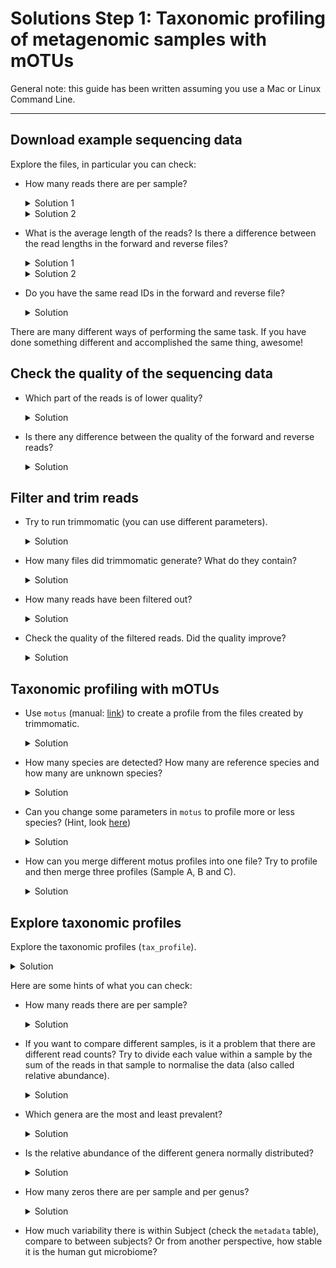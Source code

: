 
# Solutions Step 1: Taxonomic profiling of metagenomic samples with mOTUs

General note: this guide has been written assuming you use a Mac or Linux Command Line.

---

## Download example sequencing data


 Explore the files, in particular you can check:

  - How many reads there are per sample?
    <details>
    <summary markdown="span">Solution 1</summary>

    Knowing that each read takes up four lines in the fastq file, we can simply count the number of lines with `wc -l` and divide the result by `4`. The following command does it all in one line. 
    ```bash
    echo $(cat sampleA_1.fastq|wc -l)/4|bc
    ```
    </details> 
 
    <details>
    <summary markdown="span">Solution 2</summary>
     
    We can count the number of lines with `@read`:
    ```bash
    grep -c "@read" sampleA_1.fastq
    ```
 
    </details>

- What is the average length of the reads? Is there a difference between the read lengths in the forward and reverse files?
    <details>
    <summary markdown="span">Solution 1</summary>
 
    We can first extract only the sequences:
    ```bash
    grep -A 1 "@read" sampleA_1.fastq  | grep -v "\-\-" | grep -v "read" > sequences_sampleA_1
    ```
    With `-A 1` we select also 1 row after the match. With `grep -v` we remove what is not needed. We can now check the length with:
    ```bash
    cat sequences_sampleA_1 | awk '{print length}'
    ```
    This will print a big list, we can count how many times each length appear:
    ```bash
    cat sequences_sampleA_1 | awk '{print length}' | sort | uniq -c | sort -n | tail
    ```
    Which produces:
    ```bash
      238 96
      242 92
      258 93
      341 97
      344 94
      346 95   
      428 98
      849 20
     1194 99
    61306 100
    ```
    So the majority of the reads have length 100 (61,306 out of 67,926, 90%)
 
    </details>
    
    <details>
    <summary markdown="span">Solution 2</summary>
 
    To quickly check the average length of the reads in the terminal, do: 
    ```bash
    awk 'NR%4==2{sum+=length($0)}END{print sum/(NR/4)}' sampleA_1.fastq
    ```
    The average read length in the reverse reads seem to be slightly lower in all the samples.

    </details>

- Do you have the same read IDs in the forward and reverse file? 
      <details>
    <summary markdown="span">Solution</summary>

    Since these are paired reads, the read ids should be identical and in the same order. You can check this in the terminal like so: 

    ```bash
    #get list of read ids from the forward and reverse files
    grep '@read' sampleA_1.fastq > sampleA_ids_1.txt
    grep '@read' sampleA_2.fastq > sampleA_ids_2.txt
    #check if they are identical 
    diff -s sampleA_ids_1.txt  sampleA_ids_2.txt
    ```

    </details>

There are many different ways of performing the same task. If you have done something different and accomplished the same thing, awesome!


## Check the quality of the sequencing data

- Which part of the reads is of lower quality?
    <details>
    <summary markdown="span">Solution</summary>

    The ends of the reads are typically of lower quality. This is to be expected. The quality of calls typically degrades as the run progresses due to problems in the sequencing chemistry. 

    </details>
- Is there any difference between the quality of the forward and reverse reads?
    <details>
    <summary markdown="span">Solution</summary>

    Reverse reads are usually of lower quality than forward reads, particularly at the read ends. Again this is due to the way paired end sequencing is performed with the forward orientiation is sequenced first followed by the reverse orientation. 

    </details>


## Filter and trim reads

- Try to run trimmomatic (you can use different parameters).

    <details>
    <summary markdown="span">Solution</summary>
    
    Here is an example command: 

    ```bash
    trimmomatic PE sampleA_1.fastq sampleA_2.fastq sampleA_filtered_1P.fastq sampleA_filtered_1U.fastq sampleA_filtered_2P.fastq sampleA_filtered_2U.fastq ILLUMINACLIP:TruSeq3-PE.fa:2:30:10 LEADING:3 TRAILING:3 SLIDINGWINDOW:4:15 MINLEN:36
    ``` 
    Here is a description of the parameters used in this specific command. You may have explored other parameters too. 

    - `ILLUMINACLIP`: specifies the file containing the adapter sequences to trim and additional parameters on how to perform the adapter trimming. `TruSeq3-PE.fa` (provided by `trimmomatic`) contains the Illumina adapter sequences used by HiSeq and MiSeq machines. 
    - `LEADING`: Remove low quality bases (lower than `3`) from the beginning of the reads. 
    - `TRAILING`: Remove low quality bases (lower than `3`) from the ends of the reads.
    - `SLIDINGWINDOW`: consider a window of bases (here `4` at once) and trim once the average quality within the window falls below a threshold quality (here `15`). 
    - `MINLEN`: remove reads lower than the specified min length (here `36`)
    </details>


- How many files did trimmomatic generate? What do they contain?
    <details>
    <summary markdown="span">Solution</summary>
    
    4 files are produced

    - sampleA_filtered_1P, containing the forward reads that pass the filter and have a mate (in filtered_2P);
    - sampleA_filtered_1U, containing the forward reads that pass the filter and do not have a mate (the paired reverse read didn't pass the filter)
    - sampleA_filtered_2P, containing the reverse reads that pass the filter and have a mate (in filtered_1P);
    - sampleA_filtered_2U, containing the reverse reads that pass the filter and do not have a mate (the paired forward read didn't pass the filter)

    </details>
- How many reads have been filtered out?
    <details>
    <summary markdown="span">Solution</summary>
    
     866 reads (1.27%) of all reads were filtered out from sampleA using the above parameters. 

    </details>
 
- Check the quality of the filtered reads. Did the quality improve?
    <details>
    <summary markdown="span">Solution</summary>
     
     You can check the quality of the filterd reads again with fastqc. 

     ```
     fastqc sampleA_filtered_1P.fastq
     fastqc sampleA_filtered_2P.fastq
     ```
     The quality of reads (particularly of the reverse reads) has improved!
    </details>
 
## Taxonomic profiling with mOTUs

- Use `motus` (manual: [link](https://github.com/motu-tool/mOTUs_v2#simple-examples)) to create a profile from the files created by trimmomatic.
      <details>
    <summary markdown="span">Solution</summary>
     Here is the mOTU command to generate a taxonomic profile using default parameters.

     ```bash
     motus profile -f sampleA_filterd_1P.fastq -r sampleA_filtered_2P.fastq -s sampleA_filtered_1U.fastq,sampleA_filtered_2U.fastq -n sampleA -o sampleA_profile.txt
     ```

    </details>
- How many species are detected? How many are reference species and how many are unknown species?
      <details>
    <summary markdown="span">Solution</summary>
    You can quickly check how many species were detected with:

    ```bash
    #this also counts unassigned so subtract 1 from the result
    grep -c -v '0.0000000000\|#' sampleA_profile.txt
    ```
    `97` species were dectected. 
    Around `3.4 %` were unassigned . 

    You can check how many ref-mOTUs were detected using these command:
    ```bash
    grep -v '0.0000000000\|#' sampleA_profile.txt > sampleA_profile_detected.txt
    grep -c 'ref_mOTU_v3_' sampleA_profile_detected.txt
    ```
    `39` ref-mOTUs were detected in sampleA. Note that this number is also reported as stdout when you run `motus profile`

    </details>
  

- Can you change some parameters in `motus` to profile more or less species? (Hint, look [here](https://github.com/motu-tool/mOTUs/wiki/Increase-precision-or-recall))
        <details>
    <summary markdown="span">Solution</summary>
    Precision is the number of TP out of the total number of detected species. 

    Recall is the number of detected species out of all the species actually present in the sample. 

    To increase precision at the cost of recall you can increase parameters `-g` (default: 3) and -l (default: 75). 

    ```bash 
    motus profile -f sampleA_filterd_1P.fastq -r sampleA_filtered_2P.fastq -s sampleA_filtered_1U.fastq,sampleA_filtered_2U.fastq -n sampleA -o sampleA_profile_high_p.txt -g 8 -l 90
    ```
    We have detected just 37 species. 

    To increase recall at the cost of having more false positives you can do:

    ```bash 
    motus profile -f sampleA_filterd_1P.fastq -r sampleA_filtered_2P.fastq -s sampleA_filtered_1U.fastq,sampleA_filtered_2U.fastq -n sampleA -o sampleA_profile_high_r.txt -g 1 -l 45
    ```
    We have detected `331` species. 

    </details>



- How can you merge different motus profiles into one file? Try to profile and then merge three profiles (Sample A, B and C).

    <details>
    <summary markdown="span">Solution</summary>

    After creating the individual tax profiles for all the samples, do: 
    
    ```bash
    motus merge - i sampleA_profile.txt,sampleB_profile.txt,sampleC_profile.txt -o merged_profiles.txt
    ```
    This results in a tab-separated file containing the tax profiles. 
    </details>

## Explore taxonomic profiles

Explore the taxonomic profiles (`tax_profile`).  

<details>
<summary markdown="span">Solution</summary>

Load packages and taxonomic profile into your R environment

```r
#packages
library(tidyverse)

#tax profiles
load(url("https://zenodo.org/record/6517497/files/human_microbiome_dataset.Rdata"))
```

Let's have a quick peek at our data. 
```r
dim(tax_profile)
```

There are 246 rows and 496 columns. Let's check the content:
 
```r
tax_profile[1:3,1:3]
```
Which results in:
```bash
             700002_T0 700002_T1 700002_T2
Blautia            229      1196      1758
Bacteroides       4018      1705      1660
Agathobacter        80      1580       126
```
The rows are genera and the columns are samples.
 
```r
head(metadata)
```
 
Which is:
```bash
          Subject Timepoint Sex
700002_T0  700002         0   M
700002_T1  700002        12   M
700002_T2  700002        24   M
700002_T3  700002        50   M
700004_T0  700004         0   F
700004_T1  700004        12   F
```
 
The 496 samples are from 124 patients (sampled 4 times over the course of the year). `tax_profile` contains the read counts of of species (rows) across all samples (columns).

For each sample, we know the corresponding subject id, timepoint of sampling and the sex of the subject. 


</details>

Here are some hints of what you can check:

- How many reads there are per sample?
    <details>
    <summary markdown="span">Solution</summary>

    Calculate total number of reads in every sample (also called library size of sample)

    ```r
    sample_read_counts <- data.frame(total_read_counts = colSums(tax_profile))
    ```

    How are the sample read counts distributed? 
    ```r
    ggplot(data = sample_read_counts) + geom_histogram(mapping = aes(x = total_read_counts), bins = 60) + ylab('Number of samples') + xlab('Total number of reads')
    ```
    Which results in:
    
    ![](../assets/images/Project3/step1_hist_n_read.png)
    
    Note how variable the total read counts are across all samples. This is a problem because this variation is most likely a result of the sequencing process and not any meaningful biological variation.

    </details>



- If you want to compare different samples, is it a problem that there are different read counts? Try to divide each value within a sample by the sum of the reads in that sample to normalise the data (also called relative abundance).
  

    <details>
    <summary markdown="span">Solution</summary>

    We need to remove this technical variation caused by differing total read counts to meaningfully compare samples. 
    We can do this by **relative abundance normalization** where we divide each value within a sample by the total read counts in that sample.

    ```r
    rel_ab = prop.table(tax_profile,2)
    ```
 
    Now the abundances of each sample should sum to 1. 

    ```r
    all(colSums(rel_ab) == 1)
    ```

    </details>

 
 
- Which genera are the most and least prevalent?

    <details>
    <summary markdown="span">Solution</summary>

    Prevalence of a species refers to the the proportion of samples in which that species is detected. 

    First we calculate prevalence for all the genera. 
    ```r
    number_of_samples = dim(tax_profile)[2]
    prevalence_df <- data.frame(Prevalence = rowSums(rel_ab>0)/number_of_samples, genus = rownames(tax_profile))
    ```

    You can plot an histogram of the prevalences:
    ```r
    ggplot(data = prevalence_df) + geom_histogram(mapping = aes(x = Prevalence), bins = 60)
    ```
    
    ![](../assets/images/Project3/step1_hist_prevalence.png)

    You can see that there are many species that apper only few times (on the left), and there are only few species that are present in all samples (on the right). We can also check which genera are the most prevalent:
    ```R
    head(prevalence_df[order(prevalence_df$Prevalence,decreasing = T),])
    ```
    Result:
    ```R
                     Prevalence            genus
    Blautia           1.0000000          Blautia
    Bacteroides       1.0000000      Bacteroides
    -1                1.0000000               -1
    Faecalibacterium  0.9899194 Faecalibacterium
    Anaerostipes      0.9879032     Anaerostipes
    Fusicatenibacter  0.9778226 Fusicatenibacter
    ```
    It means that the genus *Blautia* and *Bacteroides* are present in all species. The `-1` represents unassigned reads (i.e. that they do not map to any known genus).
     
    The least prevalent genera are:
    ```R
                                   Prevalence                         genus
    Rosenbergiella                0.002016129                Rosenbergiella
    28-4                          0.002016129                          28-4
    Gallicola                     0.002016129                     Gallicola
    Sarcina                       0.002016129                       Sarcina
    Harryflintia                  0.002016129                  Harryflintia
    Paeniclostridium              0.002016129              Paeniclostridium
    ```
    Which are present in only one sample.
     
     You can see that the most prevalent species are typically genera that that should be present in all human guts. This type of quick exploration can also serve as a sanity check (is there something we should not be seeing at all?)

    </details>

     
     

     
     
- Is the relative abundance of the different genera normally distributed?
    <details>
    <summary markdown="span">Solution</summary>
    
    If we look at the distribution of all relative abundances with a simple histogram:

    ```r
    abundances_df = data.frame(rel_abundances=as.vector(rel_ab))
    ggplot(data = abundances_df) + geom_histogram(aes(rel_abundances),bins=100) + xlab("All relative abundances")
    ```
    
    ![](../assets/images/Project3/step1_hist_rel_ab.png)

    We can clearly see that the relative abundances are not normally distributed. Maybe if we log transform the data, the result improve. Note that in order to log transform the data we need to add a small value (in this case `10^-4`) so that we don't have the problem of calculating the log of zero. Code:
    
    ```r
    log_rel_ab = data.frame(rel_abundances=log10(as.vector(rel_ab) + 10^-4))
    ggplot(data = log_rel_ab) + geom_histogram(aes(rel_abundances),bins=100) + xlab("All relative abundances (log10)") +
  scale_y_log10()
    ```
    
    ![](../assets/images/Project3/step1_hist_rel_ab_log.png)

    As you can see even when we log transform, the high number of zero makes the distribution not normal. 
    
    
    We can check also single genera. Here I select 3 genera: *Bacteroides* with prevalence of 1, *Akkermansia* with a prevalence of ~0.5 and *Harryflintia* with the lowest relative abundance. We can plot them with the following code:
    
    ```R
    df_genera = data.frame(
        genus = c(rep("Bacteroides",ncol(rel_ab)),rep("Akkermansia",ncol(rel_ab)),rep("Harryflintia",ncol(rel_ab))),
        rel_ab = c(rel_ab["Bacteroides",],rel_ab["Akkermansia",],rel_ab["Harryflintia",])
    )
    
    ggplot(data = df_genera) + geom_histogram(mapping = aes(x = rel_ab), bins = 60) + 
    facet_grid(. ~ genus)
    ```
     
    ![](../assets/images/Project3/step_1_3genus_rel_ab.png)
    
    As you can see for *Harryflintia* there are almost only zeros (only one sample contain this genus). On the other hand *Bacteroides* can almost have a normal distribution (with a long tail on the right). While *Akkermansia* shows a tipical microbiome distribution plot with many samples where the measure is zero and then a tail with few samples where the relative abundance is higher.

    </details>

     
     
     
     
- How many zeros there are per sample and per genus?
  
    <details>
    <summary markdown="span">Solution</summary>
    
    Taxonomic profiles are typically sparse because most species occur in frequently. Do we see this in our data as well? 

    How many 0s are present overall in the data? 
    ```r
    # we transform the relative abundance in a vector
    temp = as.vector(rel_ab)
    # and check the length (how many values there are)
    length(temp) # 122016
    # and how many values are zero:
    sum(temp == 0) # 94133
    ```
    77% of the data are 0s (94133/122016)!

    If we look at the percentage of 0s per sample:

    ```r
    head(data.frame(zeros_per_sample =colSums(rel_ab == 0)/(dim(rel_ab)[1])))
    ```
    
    Result:
    ```R
              zeros_per_sample
    700002_T0        0.8536585
    700002_T1        0.7398374
    700002_T2        0.7520325
    700002_T3        0.7723577
    700004_T0        0.7723577
    700004_T1        0.7723577
    ```
     
    We can see that the sparsity is similar across all samples. Do you think that if we had samples from a different environment (like Soil for instance), we might see something different?

    Percentage of 0s per genus is the same as `1 - prevalence`:
    ```r
    head(data.frame(zeros_per_sample =rowSums(rel_ab == 0)/(dim(rel_ab)[2])))
    ```
    Result:
    ```R
                     zeros_per_sample
    Blautia                0.00000000
    Bacteroides            0.00000000
    Agathobacter           0.04435484
    Faecalibacterium       0.01008065
    Bifidobacterium        0.09072581
    Fusicatenibacter       0.02217742
    ```

    Again, we note that some genera are more prevalent than others.

    </details>
  
- How much variability there is within Subject (check the `metadata` table), compare to between subjects? Or from another perspective, how stable it is the human gut microbiome?


